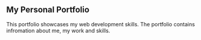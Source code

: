 ## My Personal Portfolio

This portfolio showcases my web development skills. The portfolio contains infromation about me, my work and skills.

